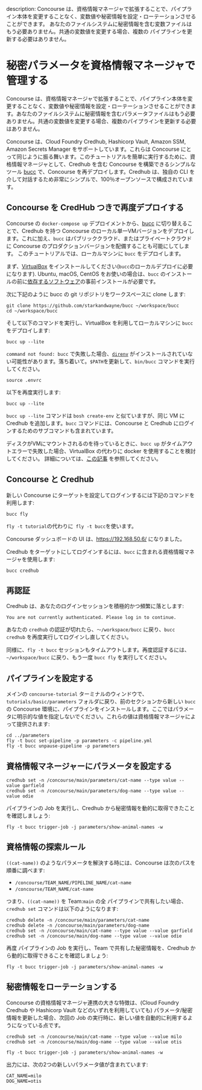 description: Concourse は、資格情報マネージャで拡張することで、パイプライン本体を変更することなく、変数値や秘密情報を設定・ローテーションさせることができます。 あなたのファイルシステムに秘密情報を含む変数ファイルはもう必要ありません。共通の変数値を変更する場合、複数の パイプラインを更新する必要はありません。

# 秘密パラメータを資格情報マネージャで管理する

Concourse は、資格情報マネージャで拡張することで、パイプライン本体を変更することなく、変数値や秘密情報を設定・ローテーションさせることができます。あなたのファイルシステムに秘密情報を含むパラメータファイルはもう必要ありません。共通の変数値を変更する場合、複数のパイプラインを更新する必要はありません。

Concourse は、Cloud Foundry Credhub, Hashicorp Vault, Amazon SSM, Amazon Secrets Manager をサポートしています。これらは Concourse にとって同じように振る舞います。このチュートリアルを簡単に実行するために、資格情報マネージャとして、Credhub を含む Concourse を構築できるシンプルなツール [bucc](https://github.com/starkandwayne/bucc) で、Concourse を再デプロイします。Credhub は、独自の CLI を介して対話するため非常にシンプルで、100％オープンソースで構成されています。

## Concourse を CredHub つきで再度デプロイする

Concourse の `docker-compose up` デプロイメントから、[bucc](https://github.com/starkandwayne/bucc) に切り替えることで、Credhub を持つ Concourse のローカル単一VMバージョンをデプロイします。これに加え、`bucc` はパブリッククラウド、またはプライベートクラウドに Concourse のプロダクションバージョンを配備することも可能にしてします。 このチュートリアルでは、ローカルマシンに `bucc` をデプロイします。

まず、[VirtualBox](https://www.virtualbox.org/wiki/Downloads) をインストールしてください(`bucc`のローカルデプロイに必要になります).
Ubuntu, macOS, CentOS をお使いの場合は、`bucc` のインストールの前に[依存するソフトウェア](https://bosh.io/docs/cli-v2-install/#additional-dependencies )の事前インストールが必要です。

次に下記のように bucc の git リポジトリをワークスペースに clone します:

```plain
git clone https://github.com/starkandwayne/bucc ~/workspace/bucc
cd ~/workspace/bucc
```

そして以下のコマンドを実行し、VirtualBox を利用してローカルマシンに `bucc` をデプロイします:

```plain
bucc up --lite
```

`command not found: bucc` で失敗した場合、[`direnv`](https://direnv.net/) がインストールされていない可能性があります。落ち着いて。`$PATH`を更新して、`bin/bucc` コマンドを実行してください。

```plain
source .envrc
```

以下を再度実行します:

```plain
bucc up --lite
```

`bucc up --lite` コマンドは `bosh create-env` と似ていますが、同じ VM に Credhub を追加します。`bucc` コマンドには、Concourse と Credhub にログインするためのサブコマンドも含まれています。

ディスクがVMにマウントされるのを待っているときに、`bucc up` がタイムアウトエラーで失敗した場合、VirtualBox の代わりに docker を使用することを検討してください。 詳細については、[この記事](https://starkandwayne.com/blog/bucc-docker) を参照してください。

## Concourse と Credhub

新しい Concourse にターゲットを設定してログインするには下記のコマンドを利用します:

```plain
bucc fly
```

`fly -t tutorial`の代わりに` fly -t bucc`を使います。

Concourse ダッシュボードの UI は、https://192.168.50.6/ になりました。

Credhub をターゲットにしてログインするには、`bucc` に含まれる資格情報マネージャを使用します:

```plain
bucc credhub
```

## 再認証

Credhub は、あなたのログインセッションを積極的かつ頻繁に落とします:

```plain
You are not currently authenticated. Please log in to continue.
```

あなたの `credhub` の認証が切れたら、`〜/workspace/bucc` に戻り、`bucc credhub` を再度実行してログインし直してください。

同様に、`fly -t bucc` セッションもタイムアウトします。再度認証するには、`~/workspace/bucc` に戻り、もう一度 `bucc fly` を実行してください。

## パイプラインを設定する

メインの `concourse-tutorial` ターミナルのウィンドウで、`tutorials/basic/parameters` フォルダに戻り、前のセクションから新しい `bucc` の Concourse 環境に、パイプラインをインストールします。ここではパラメータに明示的な値を指定しないでください。これらの値は資格情報マネージャによって提供されます:

```plain
cd ../parameters
fly -t bucc set-pipeline -p parameters -c pipeline.yml
fly -t bucc unpause-pipeline -p parameters
```

## 資格情報マネージャーにパラメータを設定する

```plain
credhub set -n /concourse/main/parameters/cat-name --type value --value garfield
credhub set -n /concourse/main/parameters/dog-name --type value --value odie
```

パイプラインの Job を実行し、Credhub から秘密情報を動的に取得できたことを確認しましょう:

```plain
fly -t bucc trigger-job -j parameters/show-animal-names -w
```

## 資格情報の探索ルール

`((cat-name))` のようなパラメータを解決する時には、Concourse は次のパスを順番に調べます:

* `/concourse/TEAM_NAME/PIPELINE_NAME/cat-name`
* `/concourse/TEAM_NAME/cat-name`

つまり、`((cat-name))` を Team:`main` の全 パイプラインで共有したい場合、`credhub set` コマンドは以下のようになります:

```plain
credhub delete -n /concourse/main/parameters/cat-name
credhub delete -n /concourse/main/parameters/dog-name
credhub set -n /concourse/main/cat-name --type value --value garfield
credhub set -n /concourse/main/dog-name --type value --value odie
```

再度 パイプラインの Job を実行し、Team で共有した秘密情報を、Credhub から動的に取得できることを確認しましょう:

```plain
fly -t bucc trigger-job -j parameters/show-animal-names -w
```

## 秘密情報をローテーションする

Concourse の資格情報マネージャ連携の大きな特徴は、(Cloud Foundry Credhub や Hashicorp Vault などのいずれを利用していても) パラメータ/秘密情報を更新した場合、次回の Job の実行時に、新しい値を自動的に利用するようになっている点です。

```plain
credhub set -n /concourse/main/cat-name --type value --value milo
credhub set -n /concourse/main/dog-name --type value --value otis

fly -t bucc trigger-job -j parameters/show-animal-names -w
```

出力には、次の2つの新しいパラメータ値が含まれています:

```plain
CAT_NAME=milo
DOG_NAME=otis
```
